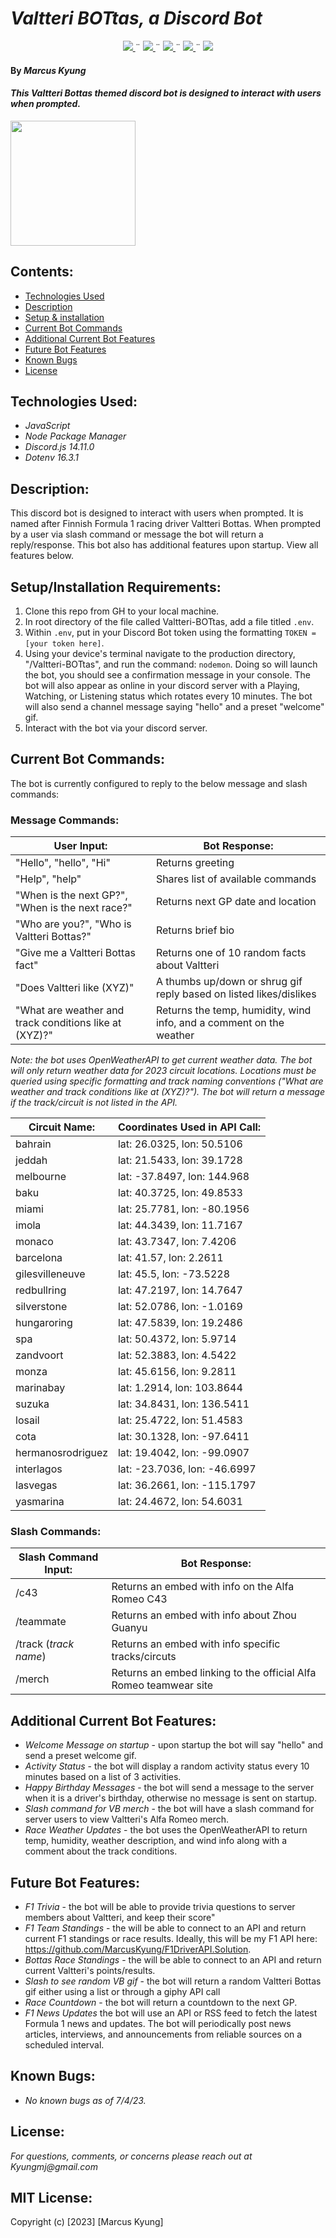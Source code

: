 # _Valtteri BOTtas, a Discord Bot_
<div align="center">
    <!-- Project Shields -->
    <div align="center">
        <a href="https://github.com/MarcusKyung/Valtteri-BOTtas/graphs/contributors">
            <img src="https://img.shields.io/github/contributors/MarcusKyung/valtteri-Bottas.svg?style=plastic">
        </a>
        ¨
        <a href="https://github.com/MarcusKyung/Valtteri-BOTtas/stargazers">
            <img src="https://img.shields.io/github/stars/MarcusKyung/valtteri-Bottas.svg?color=yellow&style=plastic">
        </a>
        ¨
        <a href="https://github.com/MarcusKyung/Valtteri-BOTtas/issues">
            <img src="https://img.shields.io/github/issues/MarcusKyung/valtteri-Bottas?style=plastic">
        </a>
        ¨
        <a href="https://github.com/MarcusKyung/Valtteri-BOTtas/blob/main/license.txt">
            <img src="https://img.shields.io/github/license/MarcusKyung/Valtteri-BOTtas?color=orange&style=plastic">
        </a>
        ¨
        <a href="https://linkedin.com/in/MarcusKyung">
            <img src="https://img.shields.io/badge/-LinkedIn-black.svg?style=plastic&logo=linkedin&colorB=2867B2">
        </a>
    </div>
</div>

#### By _**Marcus Kyung**_

#### _This Valtteri Bottas themed discord bot is designed to interact with users when prompted._

<img src="https://media1.giphy.com/media/6iWedW7q9zHBEYg0RZ/giphy.gif?cid=ecf05e47eqjaypjag2d96ugvqb9aj5t8to39pzq7ldluz5u2&ep=v1_gifs_search&rid=giphy.gif&ct=g" width="200"/>

## Contents:
* [Technologies Used](#technologies-used)
* [Description](#description)
* [Setup & installation](#setupinstallation-requirements)
* [Current Bot Commands](#current-bot-commands)
* [Additional Current Bot Features](#additional-current-bot-features)
* [Future Bot Features](#future-bot-features)
* [Known Bugs](#known-bugs)
* [License](#license)

## Technologies Used:
* _JavaScript_
* _Node Package Manager_
* _Discord.js 14.11.0_
* _Dotenv 16.3.1_

## Description:
This discord bot is designed to interact with users when prompted. It is named after Finnish Formula 1 racing driver Valtteri Bottas. When prompted by a user via slash command or message the bot will return a reply/response. This bot also has additional features upon startup. View all features below.

## Setup/Installation Requirements:
1. Clone this repo from GH to your local machine.
2. In root directory of the file called Valtteri-BOTtas, add a file titled `.env`.
3. Within `.env`, put in your Discord Bot token using the formatting `TOKEN = [your token here]`.
4. Using your device's terminal navigate to the production directory, "/Valtteri-BOTtas", and run the command: ```nodemon```. Doing so will launch the bot, you should see a confirmation message in your console. The bot will also appear as online in your discord server with a Playing, Watching, or Listening status which rotates every 10 minutes. The bot will also send a channel message saying "hello" and a preset "welcome" gif.
5. Interact with the bot via your discord server. 

## Current Bot Commands:
The bot is currently configured to reply to the below message and slash commands:

### Message Commands: 
| User Input:                                            | Bot Response:                                                       |                    
| ------------------------------------------------------ | ------------------------------------------------------------------- |                   
| "Hello", "hello", "Hi"                                 | Returns greeting                                                    |
| "Help", "help"                                         | Shares list of available commands                                   |
| "When is the next GP?", "When is the next race?"       | Returns next GP date and location                                   |
| "Who are you?", "Who is Valtteri Bottas?"              | Returns brief bio                                                   |
| "Give me a Valtteri Bottas fact"                       | Returns one of 10 random facts about Valtteri                       |
| "Does Valtteri like (XYZ)"                             | A thumbs up/down or shrug gif reply based on listed likes/dislikes  |
| "What are weather and track conditions like at (XYZ)?" | Returns the temp, humidity, wind info, and a comment on the weather |

_Note: the bot uses OpenWeatherAPI to get current weather data. The bot will only return weather data for 2023 circuit locations. Locations must be queried using specific formatting and track naming conventions ("What are weather and track conditions like at (XYZ)?"). The bot will return a message if the track/circuit is not listed in the API._

| Circuit Name:                                          | Coordinates Used in API Call:                                       |                    
| ------------------------------------------------------ | ------------------------------------------------------------------- |                   
| bahrain                                                |  lat: 26.0325, lon: 50.5106
| jeddah                                                 |  lat: 21.5433, lon: 39.1728
| melbourne                                              |  lat: -37.8497, lon: 144.968
| baku                                                   |  lat: 40.3725, lon: 49.8533
| miami                                                  |  lat: 25.7781, lon: -80.1956
| imola                                                  |  lat: 44.3439, lon: 11.7167
| monaco                                                 |  lat: 43.7347, lon: 7.4206
| barcelona                                              |  lat: 41.57, lon: 2.2611
| gilesvilleneuve                                        |  lat: 45.5, lon: -73.5228
| redbullring                                            |  lat: 47.2197, lon: 14.7647
| silverstone                                            |  lat: 52.0786, lon: -1.0169
| hungaroring                                            |  lat: 47.5839, lon: 19.2486
| spa                                                    |  lat: 50.4372, lon: 5.9714
| zandvoort                                              |  lat: 52.3883, lon: 4.5422
| monza                                                  |  lat: 45.6156, lon: 9.2811
| marinabay                                              |  lat: 1.2914, lon: 103.8644
| suzuka                                                 |  lat: 34.8431, lon: 136.5411
| losail                                                 |  lat: 25.4722, lon: 51.4583
| cota                                                   |  lat: 30.1328, lon: -97.6411
| hermanosrodriguez                                      |  lat: 19.4042, lon: -99.0907
| interlagos                                             |  lat: -23.7036, lon: -46.6997
| lasvegas                                               |  lat: 36.2661, lon: -115.1797
| yasmarina                                              |  lat: 24.4672, lon: 54.6031

### Slash Commands: 
| Slash Command Input:                               | Bot Response:                                                      |                    
| -------------------------------------------------- | ------------------------------------------------------------------ |                   
| /c43                                               | Returns an embed with info on the Alfa Romeo C43                   |
| /teammate                                          | Returns an embed with info about Zhou Guanyu                       |
| /track (_track name_)                              | Returns an embed with info specific tracks/circuts                 |
| /merch                                             | Returns an embed linking to the official Alfa Romeo teamwear site  |

## Additional Current Bot Features:
* _Welcome Message on startup_ - upon startup the bot will say "hello" and send a preset welcome gif.
* _Activity Status_ - the bot will display a random activity status every 10 minutes based on a list of 3 activities.
* _Happy Birthday Messages_ - the bot will send a message to the server when it is a driver's birthday, otherwise no message is sent on startup.
* _Slash command for VB merch_ - the bot will have a slash command for server users to view Valtteri's Alfa Romeo merch.
* _Race Weather Updates_ - the bot uses the OpenWeatherAPI to return temp, humidity, weather description, and wind info along with a comment about the track conditions.


## Future Bot Features:
* _F1 Trivia_ - the bot will be able to provide trivia questions to server members about Valtteri, and keep their score"
* _F1 Team Standings_ - the will be able to connect to an API and return current F1 standings or race results. Ideally, this will be my F1 API here: https://github.com/MarcusKyung/F1DriverAPI.Solution.
* _Bottas Race Standings_ - the will be able to connect to an API and return current Valtteri's points/results.
* _Slash to see random VB gif_ - the bot will return a random Valtteri Bottas gif either using a list or through a giphy API call
* _Race Countdown_ - the bot will return a countdown to the next GP.
* _F1 News Updates_ the bot will use an API or RSS feed to fetch the latest Formula 1 news and updates. The bot will periodically post news articles, interviews, and announcements from reliable sources on a scheduled interval.

## Known Bugs:
* _No known bugs as of 7/4/23._

## License:
_For questions, comments, or concerns please reach out at Kyungmj@gmail.com_

## MIT License:
Copyright (c) [2023] [Marcus Kyung]